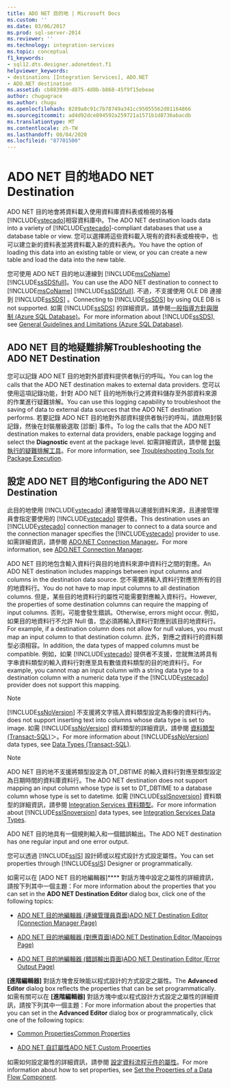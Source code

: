 ```yaml
---
title: ADO NET 目的地 | Microsoft Docs
ms.custom: ''
ms.date: 03/06/2017
ms.prod: sql-server-2014
ms.reviewer: ''
ms.technology: integration-services
ms.topic: conceptual
f1_keywords:
- sql12.dts.designer.adonetdest.f1
helpviewer_keywords:
- destinations [Integration Services], ADO.NET
- ADO.NET destination
ms.assetid: cb883990-d875-4d8b-b868-45f9f15ebeae
author: chugugrace
ms.author: chugu
ms.openlocfilehash: 8289a8c91c7b78749a341cc95055562d01164866
ms.sourcegitcommit: ad4d92dce894592a259721a1571b1d8736abacdb
ms.translationtype: MT
ms.contentlocale: zh-TW
ms.lasthandoff: 08/04/2020
ms.locfileid: "87701500"
---
```

# <a name="ado-net-destination"></a><span data-ttu-id="b5271-102">ADO NET 目的地</span><span class="sxs-lookup"><span data-stu-id="b5271-102">ADO NET Destination</span></span>
  <span data-ttu-id="b5271-103">ADO NET 目的地會將資料載入使用資料庫資料表或檢視的各種 [!INCLUDE[vstecado](../../includes/vstecado-md.md)]相容資料庫中。</span><span class="sxs-lookup"><span data-stu-id="b5271-103">The ADO NET destination loads data into a variety of [!INCLUDE[vstecado](../../includes/vstecado-md.md)]-compliant databases that use a database table or view.</span></span> <span data-ttu-id="b5271-104">您可以選擇將這些資料載入現有的資料表或檢視中，也可以建立新的資料表並將資料載入新的資料表內。</span><span class="sxs-lookup"><span data-stu-id="b5271-104">You have the option of loading this data into an existing table or view, or you can create a new table and load the data into the new table.</span></span>  
  
 <span data-ttu-id="b5271-105">您可使用 ADO NET 目的地以連線到 [!INCLUDE[msCoName](../../includes/msconame-md.md)] [!INCLUDE[ssSDSfull](../../includes/sssdsfull-md.md)]。</span><span class="sxs-lookup"><span data-stu-id="b5271-105">You can use the ADO NET destination to connect to [!INCLUDE[msCoName](../../includes/msconame-md.md)] [!INCLUDE[ssSDSfull](../../includes/sssdsfull-md.md)].</span></span> <span data-ttu-id="b5271-106">不過，不支援使用 OLE DB 連接到 [!INCLUDE[ssSDS](../../includes/sssds-md.md)] 。</span><span class="sxs-lookup"><span data-stu-id="b5271-106">Connecting to [!INCLUDE[ssSDS](../../includes/sssds-md.md)] by using OLE DB is not supported.</span></span> <span data-ttu-id="b5271-107">如需 [!INCLUDE[ssSDS](../../includes/sssds-md.md)] 的詳細資訊，請參閱[一般指導方針與限制 (Azure SQL Database)](https://go.microsoft.com/fwlink/?LinkId=248228)。</span><span class="sxs-lookup"><span data-stu-id="b5271-107">For more information about [!INCLUDE[ssSDS](../../includes/sssds-md.md)], see [General Guidelines and Limitations (Azure SQL Database)](https://go.microsoft.com/fwlink/?LinkId=248228).</span></span>  
  
## <a name="troubleshooting-the-ado-net-destination"></a><span data-ttu-id="b5271-108">ADO NET 目的地疑難排解</span><span class="sxs-lookup"><span data-stu-id="b5271-108">Troubleshooting the ADO NET Destination</span></span>  
 <span data-ttu-id="b5271-109">您可以記錄 ADO NET 目的地對外部資料提供者執行的呼叫。</span><span class="sxs-lookup"><span data-stu-id="b5271-109">You can log the calls that the ADO NET destination makes to external data providers.</span></span> <span data-ttu-id="b5271-110">您可以使用這項記錄功能，針對 ADO NET 目的地所執行之將資料儲存至外部資料來源的作業進行疑難排解。</span><span class="sxs-lookup"><span data-stu-id="b5271-110">You can use this logging capability to troubleshoot the saving of data to external data sources that the ADO NET destination performs.</span></span> <span data-ttu-id="b5271-111">若要記錄 ADO NET 目的地對外部資料提供者執行的呼叫，請啟用封裝記錄，然後在封裝層級選取 [診斷]  事件。</span><span class="sxs-lookup"><span data-stu-id="b5271-111">To log the calls that the ADO NET destination makes to external data providers, enable package logging and select the **Diagnostic** event at the package level.</span></span> <span data-ttu-id="b5271-112">如需詳細資訊，請參閱 [封裝執行的疑難排解工具](../troubleshooting/troubleshooting-tools-for-package-execution.md)。</span><span class="sxs-lookup"><span data-stu-id="b5271-112">For more information, see [Troubleshooting Tools for Package Execution](../troubleshooting/troubleshooting-tools-for-package-execution.md).</span></span>  
  
## <a name="configuring-the-ado-net-destination"></a><span data-ttu-id="b5271-113">設定 ADO NET 目的地</span><span class="sxs-lookup"><span data-stu-id="b5271-113">Configuring the ADO NET Destination</span></span>  
 <span data-ttu-id="b5271-114">此目的地使用 [!INCLUDE[vstecado](../../includes/vstecado-md.md)] 連接管理員以連接到資料來源，且連接管理員會指定要使用的 [!INCLUDE[vstecado](../../includes/vstecado-md.md)] 提供者。</span><span class="sxs-lookup"><span data-stu-id="b5271-114">This destination uses an [!INCLUDE[vstecado](../../includes/vstecado-md.md)] connection manager to connect to a data source and the connection manager specifies the [!INCLUDE[vstecado](../../includes/vstecado-md.md)] provider to use.</span></span> <span data-ttu-id="b5271-115">如需詳細資訊，請參閱 [ADO.NET Connection Manager](../connection-manager/ado-net-connection-manager.md)。</span><span class="sxs-lookup"><span data-stu-id="b5271-115">For more information, see [ADO.NET Connection Manager](../connection-manager/ado-net-connection-manager.md).</span></span>  
  
 <span data-ttu-id="b5271-116">ADO NET 目的地包含輸入資料行與目的地資料來源中資料行之間的對應。</span><span class="sxs-lookup"><span data-stu-id="b5271-116">An ADO NET destination includes mappings between input columns and columns in the destination data source.</span></span> <span data-ttu-id="b5271-117">您不需要將輸入資料行對應至所有的目的地資料行。</span><span class="sxs-lookup"><span data-stu-id="b5271-117">You do not have to map input columns to all destination columns.</span></span> <span data-ttu-id="b5271-118">但是，某些目的地資料行的屬性可能需要對應輸入資料行。</span><span class="sxs-lookup"><span data-stu-id="b5271-118">However, the properties of some destination columns can require the mapping of input columns.</span></span> <span data-ttu-id="b5271-119">否則，可能會發生錯誤。</span><span class="sxs-lookup"><span data-stu-id="b5271-119">Otherwise, errors might occur.</span></span> <span data-ttu-id="b5271-120">例如，如果目的地資料行不允許 Null 值，您必須將輸入資料行對應到該目的地資料行。</span><span class="sxs-lookup"><span data-stu-id="b5271-120">For example, if a destination column does not allow for null values, you must map an input column to that destination column.</span></span> <span data-ttu-id="b5271-121">此外，對應之資料行的資料類型必須相容。</span><span class="sxs-lookup"><span data-stu-id="b5271-121">In addition, the data types of mapped columns must be compatible.</span></span> <span data-ttu-id="b5271-122">例如，如果 [!INCLUDE[vstecado](../../includes/vstecado-md.md)] 提供者不支援，您就無法將具有字串資料類型的輸入資料行對應至具有數值資料類型的目的地資料行。</span><span class="sxs-lookup"><span data-stu-id="b5271-122">For example, you cannot map an input column with a string data type to a destination column with a numeric data type if the [!INCLUDE[vstecado](../../includes/vstecado-md.md)] provider does not support this mapping.</span></span>  
  
> [!NOTE]  
>  [!INCLUDE[ssNoVersion](../../includes/ssnoversion-md.md)] <span data-ttu-id="b5271-123">不支援將文字插入資料類型設定為影像的資料行內。</span><span class="sxs-lookup"><span data-stu-id="b5271-123">does not support inserting text into columns whose data type is set to image.</span></span> <span data-ttu-id="b5271-124">如需 [!INCLUDE[ssNoVersion](../../includes/ssnoversion-md.md)] 資料類型的詳細資訊，請參閱 [資料類型 &#40;Transact-SQL&#41;](/sql/t-sql/data-types/data-types-transact-sql)＞。</span><span class="sxs-lookup"><span data-stu-id="b5271-124">For more information about [!INCLUDE[ssNoVersion](../../includes/ssnoversion-md.md)] data types, see [Data Types &#40;Transact-SQL&#41;](/sql/t-sql/data-types/data-types-transact-sql).</span></span>  
  
> [!NOTE]  
>  <span data-ttu-id="b5271-125">ADO NET 目的地不支援將類型設定為 DT_DBTIME 的輸入資料行對應至類型設定為日期時間的資料庫資料行。</span><span class="sxs-lookup"><span data-stu-id="b5271-125">The ADO NET destination does not support mapping an input column whose type is set to DT_DBTIME to a database column whose type is set to datetime.</span></span> <span data-ttu-id="b5271-126">如需 [!INCLUDE[ssISnoversion](../../includes/ssisnoversion-md.md)] 資料類型的詳細資訊，請參閱 [Integration Services 資料類型](integration-services-data-types.md)。</span><span class="sxs-lookup"><span data-stu-id="b5271-126">For more information about [!INCLUDE[ssISnoversion](../../includes/ssisnoversion-md.md)] data types, see [Integration Services Data Types](integration-services-data-types.md).</span></span>  
  
 <span data-ttu-id="b5271-127">ADO NET 目的地具有一個規則輸入和一個錯誤輸出。</span><span class="sxs-lookup"><span data-stu-id="b5271-127">The ADO NET destination has one regular input and one error output.</span></span>  
  
 <span data-ttu-id="b5271-128">您可以透過 [!INCLUDE[ssIS](../../includes/ssis-md.md)] 設計師或以程式設計方式設定屬性。</span><span class="sxs-lookup"><span data-stu-id="b5271-128">You can set properties through [!INCLUDE[ssIS](../../includes/ssis-md.md)] Designer or programmatically.</span></span>  
  
 <span data-ttu-id="b5271-129">如需可以在 [ADO NET 目的地編輯器]\*\*\*\* 對話方塊中設定之屬性的詳細資訊，請按下列其中一個主題：</span><span class="sxs-lookup"><span data-stu-id="b5271-129">For more information about the properties that you can set in the **ADO NET Destination Editor** dialog box, click one of the following topics:</span></span>  
  
-   [<span data-ttu-id="b5271-130">ADO NET 目的地編輯器 &#40;連線管理員頁面&#41;</span><span class="sxs-lookup"><span data-stu-id="b5271-130">ADO NET Destination Editor &#40;Connection Manager Page&#41;</span></span>](../ado-net-destination-editor-connection-manager-page.md)  
  
-   [<span data-ttu-id="b5271-131">ADO NET 目的地編輯器 &#40;對應頁面&#41;</span><span class="sxs-lookup"><span data-stu-id="b5271-131">ADO NET Destination Editor &#40;Mappings Page&#41;</span></span>](../ado-net-destination-editor-mappings-page.md)  
  
-   [<span data-ttu-id="b5271-132">ADO NET 目的地編輯器 &#40;錯誤輸出頁面&#41;</span><span class="sxs-lookup"><span data-stu-id="b5271-132">ADO NET Destination Editor &#40;Error Output Page&#41;</span></span>](../ado-net-destination-editor-error-output-page.md)  
  
 <span data-ttu-id="b5271-133">**[進階編輯器]** 對話方塊會反映能以程式設計的方式設定之屬性。</span><span class="sxs-lookup"><span data-stu-id="b5271-133">The **Advanced Editor** dialog box reflects the properties that can be set programmatically.</span></span> <span data-ttu-id="b5271-134">如需有關可以在 **[進階編輯器]** 對話方塊中或以程式設計方式設定之屬性的詳細資訊，請按下列其中一個主題：</span><span class="sxs-lookup"><span data-stu-id="b5271-134">For more information about the properties that you can set in the **Advanced Editor** dialog box or programmatically, click one of the following topics:</span></span>  
  
-   [<span data-ttu-id="b5271-135">Common Properties</span><span class="sxs-lookup"><span data-stu-id="b5271-135">Common Properties</span></span>](../common-properties.md)  
  
-   [<span data-ttu-id="b5271-136">ADO NET 自訂屬性</span><span class="sxs-lookup"><span data-stu-id="b5271-136">ADO NET Custom Properties</span></span>](ado-net-custom-properties.md)  
  
 <span data-ttu-id="b5271-137">如需如何設定屬性的詳細資訊，請參閱 [設定資料流程元件的屬性](set-the-properties-of-a-data-flow-component.md)。</span><span class="sxs-lookup"><span data-stu-id="b5271-137">For more information about how to set properties, see [Set the Properties of a Data Flow Component](set-the-properties-of-a-data-flow-component.md).</span></span>  
  
  
